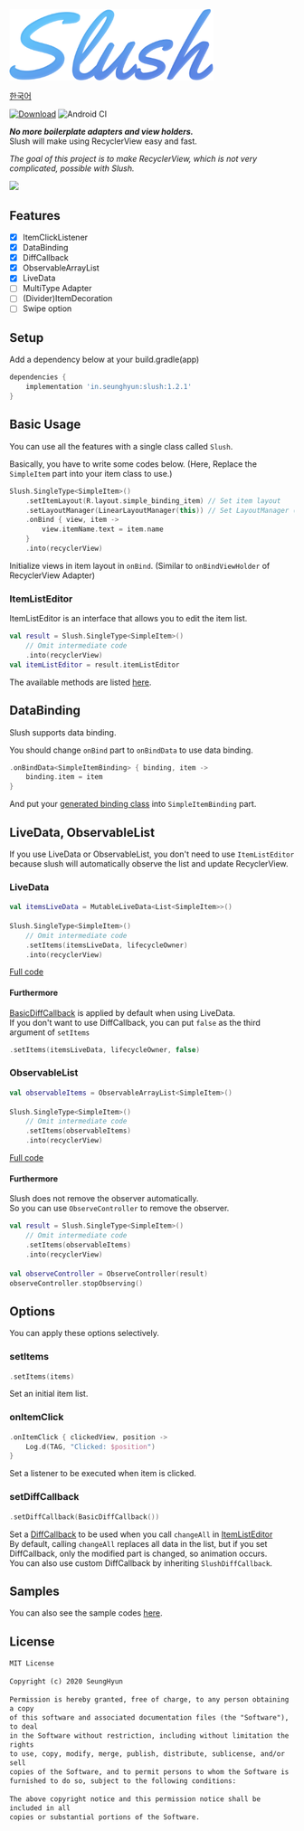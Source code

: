 <img src="./images/logo.png" width="360"><br>

[한국어](./README_ko.md)

[![Download](https://api.bintray.com/packages/minseunghyun/maven/slush/images/download.svg)](https://bintray.com/minseunghyun/maven/slush/_latestVersion)
![Android CI](https://github.com/MinSeungHyun/slush/workflows/Android%20CI/badge.svg)

**_No more boilerplate adapters and view holders._**  
Slush will make using RecyclerView easy and fast.

_The goal of this project is to make RecyclerView, which is not very complicated, possible with Slush._

<img src="./images/sample.gif" width="360">

## Features

- [x] ItemClickListener
- [x] DataBinding
- [x] DiffCallback
- [x] ObservableArrayList
- [x] LiveData
- [ ] MultiType Adapter
- [ ] (Divider)ItemDecoration
- [ ] Swipe option

## Setup

Add a dependency below at your build.gradle(app)

```groovy
dependencies {
    implementation 'in.seunghyun:slush:1.2.1'
}
```

## Basic Usage

You can use all the features with a single class called `Slush`.

Basically, you have to write some codes below.
(Here, Replace the `SimpleItem` part into your item class to use.)

```kotlin
Slush.SingleType<SimpleItem>()
    .setItemLayout(R.layout.simple_binding_item) // Set item layout
    .setLayoutManager(LinearLayoutManager(this)) // Set LayoutManager (No need to write if already exists)
    .onBind { view, item ->
        view.itemName.text = item.name
    }
    .into(recyclerView)
```

Initialize views in item layout in `onBind`. (Similar to `onBindViewHolder` of RecyclerView Adapter)

### ItemListEditor

ItemListEditor is an interface that allows you to edit the item list.

```kotlin
val result = Slush.SingleType<SimpleItem>()
    // Omit intermediate code
    .into(recyclerView)
val itemListEditor = result.itemListEditor
```

The available methods are listed [here](https://github.com/MinSeungHyun/slush/wiki/ItemListEditor).

## DataBinding

Slush supports data binding.

You should change `onBind` part to `onBindData` to use data binding.

```kotlin
.onBindData<SimpleItemBinding> { binding, item ->
    binding.item = item
}
```

And put your [generated binding class](https://developer.android.com/topic/libraries/data-binding/generated-binding) into `SimpleItemBinding` part.

## LiveData, ObservableList

If you use LiveData or ObservableList, you don't need to use `ItemListEditor` because slush will automatically observe the list and update RecyclerView.

### LiveData

```kotlin
val itemsLiveData = MutableLiveData<List<SimpleItem>>()

Slush.SingleType<SimpleItem>()
    // Omit intermediate code
    .setItems(itemsLiveData, lifecycleOwner)
    .into(recyclerView)
```

[Full code](https://github.com/MinSeungHyun/slush/blob/master/samples/src/main/java/com/example/slush/example/LiveDataExampleActivity.kt)

#### Furthermore

[BasicDiffCallback](#setDiffCallback) is applied by default when using LiveData.  
If you don't want to use DiffCallback, you can put `false` as the third argument of `setItems`

```kotlin
.setItems(itemsLiveData, lifecycleOwner, false)
```

### ObservableList

```kotlin
val observableItems = ObservableArrayList<SimpleItem>()

Slush.SingleType<SimpleItem>()
    // Omit intermediate code
    .setItems(observableItems)
    .into(recyclerView)
```

[Full code](https://github.com/MinSeungHyun/slush/blob/master/samples/src/main/java/com/example/slush/example/ObservableListExampleActivity.kt)

#### Furthermore

Slush does not remove the observer automatically.  
So you can use `ObserveController` to remove the observer.

```kotlin
val result = Slush.SingleType<SimpleItem>()
    // Omit intermediate code
    .setItems(observableItems)
    .into(recyclerView)

val observeController = ObserveController(result)
observeController.stopObserving()
```

## Options

You can apply these options selectively.

### setItems

```kotlin
.setItems(items)
```

Set an initial item list.

### onItemClick

```kotlin
.onItemClick { clickedView, position ->
    Log.d(TAG, "Clicked: $position")
}
```

Set a listener to be executed when item is clicked.

### setDiffCallback

```kotlin
.setDiffCallback(BasicDiffCallback())
```

Set a [DiffCallback](https://developer.android.com/reference/androidx/leanback/widget/DiffCallback) to be used when you call `changeAll` in [ItemListEditor](#ItemListEditor)  
By default, calling `changeAll` replaces all data in the list, but if you set DiffCallback, only the modified part is changed, so animation occurs.  
You can also use custom DiffCallback by inheriting `SlushDiffCallback`.

## Samples

You can also see the sample codes [here](https://github.com/MinSeungHyun/slush/tree/master/samples/src/main/java/com/example/slush/example).

## License

```
MIT License

Copyright (c) 2020 SeungHyun

Permission is hereby granted, free of charge, to any person obtaining a copy
of this software and associated documentation files (the "Software"), to deal
in the Software without restriction, including without limitation the rights
to use, copy, modify, merge, publish, distribute, sublicense, and/or sell
copies of the Software, and to permit persons to whom the Software is
furnished to do so, subject to the following conditions:

The above copyright notice and this permission notice shall be included in all
copies or substantial portions of the Software.
```
